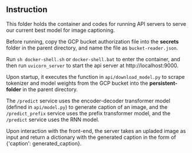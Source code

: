 ## Instruction

This folder holds the container and codes for running API servers to serve our current best model for image captioning.

Before running, copy the GCP bucket authorization file into the **secrets** folder in the parent directory, and name the file as `bucket-reader.json`.

Run `sh docker-shell.sh` or `docker-shell.bat` to enter the container, and then run `uvicorn_server` to start the api server at http://localhost:9000.

Upon startup, it executes the function in `api/download_model.py` to scrape tokenizer and model weights from the GCP bucket into the **persistent-folder** in the parent directory. 

The `/predict` service uses the encoder-decoder transformer model (defined in `api/model.py`) to generate caption of an image, and the `/predict_prefix` service uses the prefix transformer model, and the `/predict` service uses the RNN model.

Upon interaction with the front-end, the server takes an upladed image as input and return a dictionary with the generated caption in the form of {'caption': generated_caption}.

